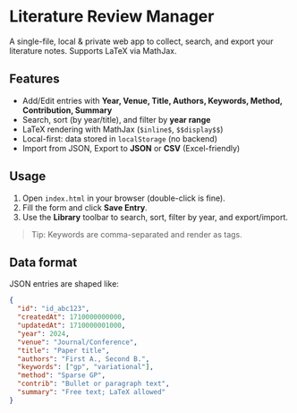 # Literature Review Manager

A single-file, local & private web app to collect, search, and export your literature notes. Supports LaTeX via MathJax.

## Features

- Add/Edit entries with **Year, Venue, Title, Authors, Keywords, Method, Contribution, Summary**
- Search, sort (by year/title), and filter by **year range**
- LaTeX rendering with MathJax (`$inline$`, `$$display$$`)
- Local-first: data stored in `localStorage` (no backend)
- Import from JSON, Export to **JSON** or **CSV** (Excel-friendly)

## Usage

1. Open `index.html` in your browser (double-click is fine).
2. Fill the form and click **Save Entry**.
3. Use the **Library** toolbar to search, sort, filter by year, and export/import.

> Tip: Keywords are comma-separated and render as tags.

## Data format

JSON entries are shaped like:

```json
{
  "id": "id_abc123",
  "createdAt": 1710000000000,
  "updatedAt": 1710000001000,
  "year": 2024,
  "venue": "Journal/Conference",
  "title": "Paper title",
  "authors": "First A., Second B.",
  "keywords": ["gp", "variational"],
  "method": "Sparse GP",
  "contrib": "Bullet or paragraph text",
  "summary": "Free text; LaTeX allowed"
}
```

